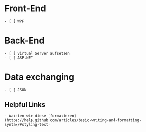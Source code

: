 # Front-End
	- [ ] WPF

# Back-End
	- [ ] virtual Server aufsetzen
	- [ ] ASP.NET

# Data exchanging
	- [ ] JSON
  
## Helpful Links
	- Dateien wie diese [formatieren](https://help.github.com/articles/basic-writing-and-formatting-syntax/#styling-text)